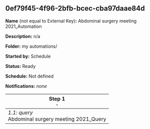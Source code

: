 ## 0ef79f45-4f96-2bfb-bcec-cba97daae84d

**Name** (not equal to External Key)**:** Abdominal surgery meeting 2021_Automation

**Description:** n/a

**Folder:** my automations/

**Started by:** Schedule

**Status:** Ready

**Schedule:** Not defined

**Notifications:** _none_


| Step 1<br>_<small>-</small>_ |
| --- |
| _1.1: query_<br>Abdominal surgery meeting 2021_Query |
